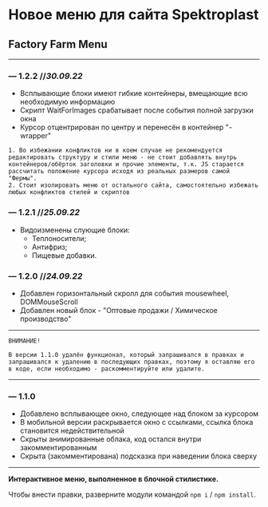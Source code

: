 # Новое меню для сайта Spektroplast

## Factory Farm Menu

---

### — 1.2.2 //_30.09.22_

- Всплывающие блоки имеют гибкие контейнеры, вмещающие всю необходимую информацию
- Скрипт WaitForImages срабатывает после события полной загрузки окна
- Курсор отцентрирован по центру и перенесён в контейнер "-wrapper"

```
1. Во избежании конфликтов ни в коем случае не рекомендуется редактировать структуру и стили меню - не стоит добавлять внутрь контейнеров/обёрток заголовки и прочие элементы, т.к. JS старается рассчитать положение курсора исходя из реальных размеров самой "Фермы".
2. Стоит изолировать меню от остального сайта, самостоятельно избежать любых конфликтов стилей и скриптов
```

### — 1.2.1 //_25.09.22_

- Видоизменены слующие блоки:
  - Теплоносители;
  - Антифриз;
  - Пищевые добавки.

### — 1.2.0 //_24.09.22_

- Добавлен горизонтальный скролл для события mousewheel, DOMMouseScroll
- Добавлен новый блок - "Оптовые продажи / Химическое производство"

---

`ВНИМАНИЕ!`

```
В версии 1.1.0 удалён функционал, который запрашивался в правках и запрашивался к удалению в последующих правках, поэтому я оставляю его в коде, если необходимо - раскомментируйте или удалите.
```

---

### — 1.1.0

- Добавлено всплывающее окно, следующее над блоком за курсором
- В мобильной версии раскрывается окно с ссылками, ссылка блока становится недействительной
- Скрыты анимированные облака, код остался внутри закомментированным
- Скрыта (закомментирована) подсказка при наведении блока сверху

---

**Интерактивное меню, выполненное в блочной стилистике.**

Чтобы внести правки, разверните модули командой `npm i` / `npm install`.
